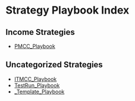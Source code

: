 ﻿# Strategy Playbook Index

## Income Strategies

- [PMCC_Playbook](./PMCC_Playbook/PMCC_Playbook.md)

## Uncategorized Strategies

- [ITMCC_Playbook](./ITMCC_Playbook/ITMCC_Playbook.md)
- [TestRun_Playbook](./TestRun_Playbook/README.md)
- [_Template_Playbook](./_Template_Playbook/README.md)

